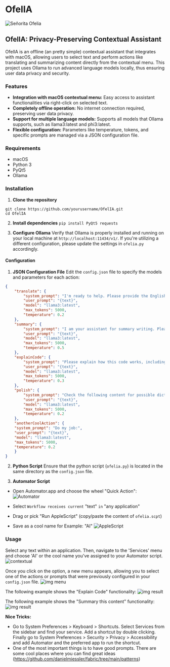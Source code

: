 # OfelIA
![Señorita Ofelia](img/ofelia.jpg)

## OfelIA: Privacy-Preserving Contextual Assistant
OfelIA is an offline (an pretty simple) contextual assistant that integrates with macOS, allowing users to select text and perform actions like translating and summarizing content directly from the contextual menu. This project uses Ollama to run advanced language models locally, thus ensuring user data privacy and security.
  
### Features

- **Integration with macOS contextual menu:** Easy access to assistant functionalities via right-click on selected text.
- **Completely offline operation:** No internet connection required, preserving user data privacy.
- **Support for multiple language models:** Supports all models that Ollama supports, such as llama3:latest and phi3:latest.
- **Flexible configuration:** Parameters like temperature, tokens, and specific prompts are managed via a JSON configuration file.

### Requirements
- macOS
- Python 3
- PyQt5
- Ollama 

### Installation

1. **Clone the repository**
```
git clone https://github.com/yourusername/OfelIA.git
cd OfelIA
```

2. **Install dependencies**
`pip install PyQt5 requests`

3. **Configure Ollama**
Verify that Ollama is properly installed and running on your local machine at `http://localhost:11434/v1/`. If you're utilizing a different configuration, please update the settings in `ofelia.py` accordingly.

#### Configuration

1. **JSON Configuration File**
Edit the `config.json` file to specify the models and parameters for each action:
```json
{
    "translate": {
        "system_prompt": "I'm ready to help. Please provide the English sentence you'd like me to translate into Spanish. I'll respond only with the translated sentence.",
        "user_prompt": "{text}",
        "model": "llama3:latest",
        "max_tokens": 5000,
        "temperature": 0.2
    },
    "summary": {
        "system_prompt": "I am your assistant for summary writing. Please provide the text you'd like me to summarize. If the text is in Spanish I will respond in Spanish, if not I will respond in English. I will add the main points and key details in the summary.",
        "user_prompt": "{text}",
        "model": "llama3:latest",
        "max_tokens": 5000,
        "temperature": 0.5
    },
    "explainCode": {
        "system_prompt": "Please explain how this code works, including any key concepts or algorithms used.",
        "user_prompt": "{text}",
        "model": "llama3:latest",
        "max_tokens": 5000,
        "temperature": 0.3
    },
    "polish": {
        "system_prompt": "Check the following content for possible diction and grammar problems, and polish it carefully. I'll respond only with the fixed sentence.",
        "user_prompt": "{text}",
        "model": "llama3:latest",
        "max_tokens": 5000,
        "temperature": 0.2
    },
	"anotherCoolAction": {
	"system_prompt": "Do my job:",
	"user_prompt": "{text}",
	"model": "llama3:latest",
	"max_tokens": 5000,
	"temperature": 0.2
	}
}
```

2. **Python Script**
Ensure that the python script (`ofelia.py`) is located in the same directory as the `config.json` file.

3. **Automator Script**
* Open Automator.app and choose the wheel "Quick Action":
![Automator](img/automator.png)

* Select `Workflow receives current` "text" `in` "any application"
* Drag or pick "Run AppleScript" (copy/paste the content of `ofelia.scpt`)
* Save as a cool name for Example: "AI"
![AppleScript](img/AppleScript.png)

### Usage
Select any text within an application. Then, navigate to the 'Services' menu and choose 'AI' or the cool name you've assigned to your Automator script.
![contextual](img/contextual.png)

Once you click on the option, a new menu appears, allowing you to select one of the actions or prompts that were previously configured in your `config.json` file.
![img menu](img/menu.png)

The following example shows the "Explain Code" functionality:
![img result](img/code_.png)

The following example shows the "Summary this content" functionality:
![img result](img/summary.png)

**Nice Tricks:**
* Go to System Preferences > Keyboard > Shortcuts. Select Services from the sidebar and find your service. Add a shortcut by double clicking. Finally go to System Preferences > Security > Privacy > Accessibility and add Automator and the preferred app to run the shortcut.
* One of the most important things is to have good prompts. There are some cool places where you can find great ideas (https://github.com/danielmiessler/fabric/tree/main/patterns)

